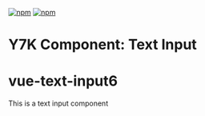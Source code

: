 [![npm](https://img.shields.io/npm/l/@y7k/component-text-input.svg)](https://www.npmjs.com/package/@y7k/component-text-input) [![npm](https://img.shields.io/npm/v/@y7k/component-text-input.svg)](https://www.npmjs.com/package/@y7k/component-text-input)

# Y7K Component: Text Input
# vue-text-input6

This is a text input component
